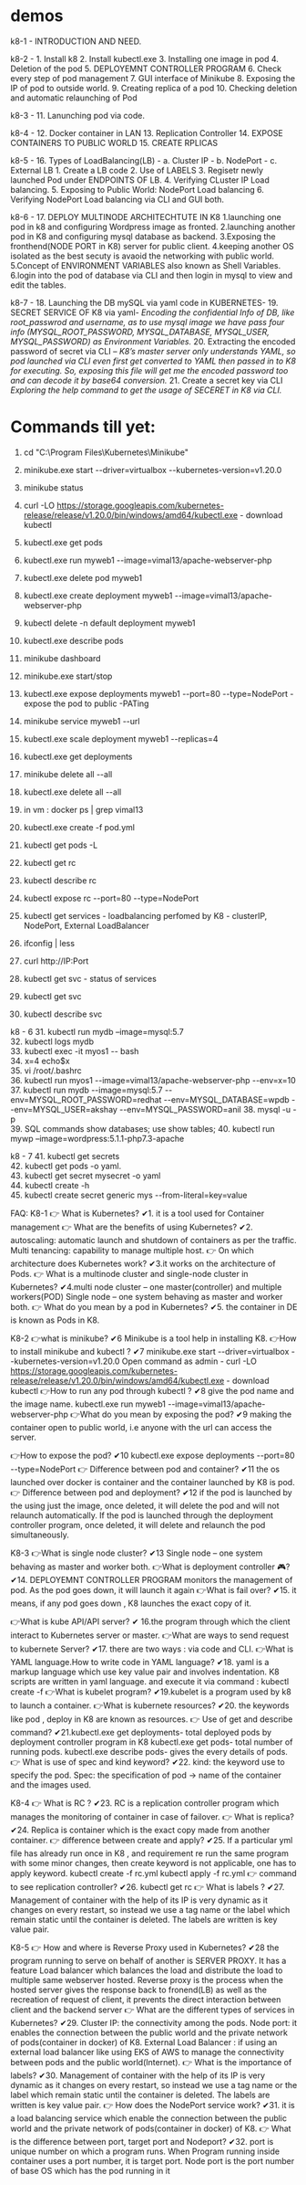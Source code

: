# demos
k8-1 - INTRODUCTION AND NEED.

k8-2 -  1.	Install k8
	2.	Install kubectl.exe
	3.	Installing one image in pod
	4.	Deletion of the pod
	5.	DEPLOYEMNT CONTROLLER PROGRAM
	6.	Check every step of pod management
	7.	GUI interface of Minikube
	8.	Exposing the IP of pod to outside world.
	9.	Creating replica of a pod
	10.	Checking deletion and automatic relaunching of Pod

k8-3 -  11.     Lanunching pod via code.


k8-4 -  12.	Docker container in LAN 
	13. 	Replication Controller
	14.     EXPOSE CONTAINERS TO PUBLIC WORLD
	15. 	CREATE RPLICAS

k8-5 -  16.	Types of LoadBalancing(LB) - a. Cluster IP - b. NodePort - c. External LB
	1. Create a LB code
	2. Use of LABELS
	3. Regisetr newly launched Pod under ENDPOINTS OF LB.
	4. Verifying CLuster IP Load balancing.
	5. Exposing to Public World: NodePort Load balancing
	6. Verifying NodePort Load balancing via CLI and GUI both.


k8-6 - 	17.	DEPLOY MULTINODE ARCHITECHTUTE IN K8
	1.launching one pod in k8 and configuring Wordpress image as fronted.
	2.launching another pod in K8 and configuring mysql database as backend.
	3.Exposing the fronthend(NODE PORT in K8) server for public client.
	4.keeping another OS isolated as the best secuty is avaoid the networking with public world.
	5.Concept of ENVIRONMENT VARIABLES also known as Shell Variables.
	6.login into the pod of database via CLI and then login in mysql to view and edit the tables.



k8-7 - 	18.	Launching the DB mySQL via yaml code in KUBERNETES-
	19.	SECRET SERVICE OF K8 via yaml-
			<i>Encoding the confidential Info of DB, like root_passwrod and username, as to use mysql image we have pass four info 
			(MYSQL_ROOT_PASSWORD, MYSQL_DATABASE, MYSQL_USER, MYSQL_PASSWORD) as Environment Variables.</i>
	20.	Extracting the encoded password of secret via CLI –
			<i>K8’s master server only understands YAML, so pod launched via CLI even first get converted to YAML then passed in to K8 for executing.
			So, exposing this file will get me the encoded password too and can decode it by base64 conversion.</i>
	21.	Create a secret key via CLI
			<i>Exploring the help command to get the usage of SECERET in K8 via CLI.</i>

# Commands till yet: 

1. cd "C:\Program Files\Kubernetes\Minikube"
2. minikube.exe start --driver=virtualbox --kubernetes-version=v1.20.0
3. minikube status
4. curl -LO https://storage.googleapis.com/kubernetes-release/release/v1.20.0/bin/windows/amd64/kubectl.exe - download kubectl
5. kubectl.exe get pods  
6. kubectl.exe run myweb1 --image=vimal13/apache-webserver-php
7. kubectl.exe delete pod myweb1
8. kubectl.exe create deployment myweb1 --image=vimal13/apache-webserver-php
9. kubectl delete -n default deployment myweb1
10. kubectl.exe describe pods
11. minikube dashboard
12. minikube.exe start/stop
13. kubectl.exe expose deployments myweb1  --port=80  --type=NodePort - expose the pod to public -PATing
14. minikube service myweb1 --url
15. kubectl.exe scale deployment myweb1 --replicas=4
16. kubectl.exe get deployments
17. minikube delete all --all
18. kubectl.exe delete all --all
19. in vm : docker ps |  grep vimal13
20. kubectl.exe create -f pod.yml 

21. kubectl get pods -L <labelKeyName>
22. kubectl get rc   
23. kubectl describe rc <rcName>
24. kubectl expose rc <rcName>  --port=80  --type=NodePort
25. kubectl get services  - loadbalancing perfomed by K8 - clusterIP, NodePort, External LoadBalancer
26. ifconfig | less 
27. curl http://IP:Port

28. kubectl get svc -    status of services
29. kubectl get svc <podName>
30. kubectl describe svc <podName>

k8 - 6
31. kubectl run mydb –image=mysql:5.7  					
32. kubectl logs mydb							
33. kubectl exec -it myos1 -- bash						
34. x=4  echo$x											
35. vi /root/.bashrc							
36. kubectl run myos1 --image=vimal13/apache-webserver-php --env=x=10  
37. kubectl run mydb --image=mysql:5.7 --env=MYSQL_ROOT_PASSWORD=redhat --env=MYSQL_DATABASE=wpdb --env=MYSQL_USER=akshay --env=MYSQL_PASSWORD=anil
38. mysql -u <username> -p<password> 					 
39. SQL commands
    show databases;
    use <databaseName>
    show tables;
40. kubectl run mywp –image=wordpress:5.1.1-php7.3-apache    		 
  

k8 - 7
41. kubectl get secrets   						
42. kubectl get pods <podanme> -o yaml.					
43. kubectl get secret mysecret -o yaml					
44. kubectl create -h							
45. kubectl create secret generic mys  --from-literal=key=value	

FAQ:
K8-1
👉 What is Kubernetes?
✔1. it is a tool used for Container management
👉 What are the benefits of using Kubernetes?
✔2. autoscaling: automatic launch and shutdown of containers as per the traffic.
Multi tenancing: capability to manage multiple host.
👉 On which architecture does Kubernetes work?
✔3.it works on the architecture of Pods.
👉 What is a multinode cluster and single-node cluster in Kubernetes?
✔4.multi node cluster – one master(controller) and multiple workers(POD)
Single node – one system behaving as master and worker both.
👉 What do you mean by a pod in Kubernetes?
✔5. the container in DE is known as Pods in K8.


K8-2
👉what is minikube?
✔6  Minikube is a tool help in installing K8.
👉How to install minikube and kubectl ?
✔7 minikube.exe start --driver=virtualbox --kubernetes-version=v1.20.0
Open command as admin - curl -LO https://storage.googleapis.com/kubernetes-release/release/v1.20.0/bin/windows/amd64/kubectl.exe - download kubectl
👉How to run any pod through kubectl ?
✔8  give the pod name and the image name.
kubectl.exe run myweb1 --image=vimal13/apache-webserver-php
👉What do you mean by exposing the pod?
✔9 making the container open to public world, i.e anyone with the url can access the server.

👉How to expose the pod?
✔10 kubectl.exe expose deployments <podname>  --port=80  --type=NodePort
👉 Difference between pod and container?
✔11 the os launched over docker is container and the container launched by K8 is pod.
👉 Difference between pod and deployment?
✔12 if the pod is launched by the using just the image, once deleted, it will delete the pod and will not relaunch automatically.
If the pod is launched through the deployment controller program, once deleted, it will delete and relaunch the pod simultaneously.

K8-3
👉What is single node cluster?
✔13 Single node – one system behaving as master and worker both.
👉What is deployment controller 🎮?
✔14. DEPLOYEMNT CONTROLLER PROGRAM monitors the management of pod. As the pod goes down, it will launch it again
👉What is fail over?
✔15. it means, if any pod goes down , K8 launches the exact copy of it.



👉What is kube API/API server?
✔ 16.the program through which the client interact to Kubernetes server or master.
👉What are ways to send request to kubernete Server?
✔17. there are two ways : via code and CLI.
👉What is YAML language.How to write code in YAML language?
✔18. yaml is a markup language which use key value pair and involves indentation. K8 scripts are written in yaml language. and execute it via command : kubectl create -f <filename>
👉What is kubelet program?
✔19.kubelet is a program used by k8 to launch a container.
👉What is kubernete resources?
✔20. the keywords like pod , deploy in K8 are known as resources.
👉 Use of get and describe command?
✔21.kubectl.exe get deployments- total deployed pods by deployment controller program in K8
kubectl.exe get pods- total number of running pods.
kubectl.exe describe pods- gives the every details of pods.
👉 What is use of spec and kind keyword?
✔22. kind: the keyword use to specify the pod.
Spec:  the specification of pod -> name of the container and the images used.

K8-4
👉 What is RC ?
✔23. RC is a replication controller program which manages the monitoring of container in case of failover.
👉 What is replica?
✔24. Replica is container which is the exact copy made from another container.
👉 difference between create and apply?
✔25. If a particular yml file has already run once in K8 , and requirement re run the same program with some minor changes, then create keyword is not applicable, one has to apply keyword.
kubectl create -f rc.yml
kubectl apply -f rc.yml
👉 command to see replication controller?
✔26. kubectl get rc
👉 What is labels ?
✔27. Management of container with the help of its IP is very dynamic as it changes on every restart, so instead we use a tag name or the label which remain static until the container is deleted. The labels are written is key value pair.


K8-5
👉 How and where is Reverse Proxy used in Kubernetes?
✔28 the program running to serve on behalf of another is SERVER PROXY. 
It has a feature Load balancer which balances the load and distribute the load to multiple same webserver hosted. 
Reverse proxy is the process when the hosted server gives the response back to fronend(LB) as well as the recreation of request of client, it prevents the direct interaction between client and the backend server 
👉 What are the different types of services in Kubernetes?
✔29.  Cluster IP: the connectivity among the pods.
Node port: it enables the connection between the public world and the private network of pods(container in docker) of K8. 
External Load Balancer : if using an external load balancer like using EKS of AWS to manage the connectivity between pods and the public world(Internet).
👉 What is the importance of labels?
✔30. Management of container with the help of its IP is very dynamic as it changes on every restart, so instead we use a tag name or the label which remain static until the container is deleted. The labels are written is key value pair.
👉 How does the NodePort service work?
✔31. it is a load balancing service which enable the connection between the public world and the private network of pods(container in docker) of K8.
👉 What is the difference between port, target port and Nodeport?
✔32. port is unique number on which a program runs.
When Program running inside container uses a port number, it is target port.
Node port is the port number of base OS which has the pod running in it


